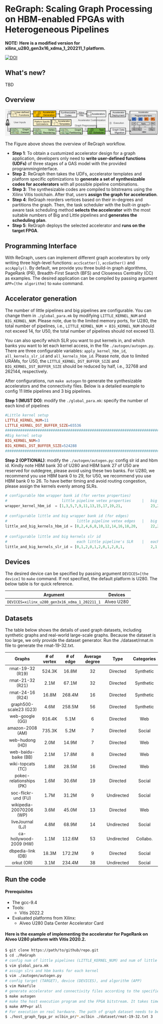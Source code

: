 # ReGraph: Scaling Graph Processing on HBM-enabled FPGAs with Heterogeneous Pipelines

**NOTE: Here is a modified version for xilinx_u280_gen3x16_xdma_1_202211_1 platform.**

[![DOI](https://zenodo.org/badge/516650181.svg)](https://zenodo.org/badge/latestdoi/516650181)

## What's new?
TBD

## Overview


![image](./img/overview.png)


The Figure above shows the overview of ReGraph workflow. 

* **Step 1**: To obtain a custumized accelerator design for a graph application, developers only need to **write user-defined functions (UDFs)** of three stages of a GAS model with the provided programminginterface. 
* **Step 2**: ReGraph then takes the UDFs, accelerator templates and platform specific optimizations to **generate a set of synthesizable codes for accelerators** with all possible pipeline combinations. 
* **Step 3**: The synthesizable codes are compiled to bitstreams using the Xilinx Vitis toolchain. After that, users **assign the graph for acceleration**. 
* **Step 4**: ReGraph reorders vertices based on their in-degrees and partitions the graph.  Then, the task scheduler with the built-in graph-aware task scheduling method **selects the accelerator** with the most suitable numbers of Big and Little pipelines and **generates the scheduling plan**.
* **Step 5**: ReGraph deploys the selected accelerator and **runs on the target FPGA**.


## Programming Interface
With ReGraph, users can implement different graph accelerators by only writing three high-level functions: `accScatter()`, `accGather()` and `accApply()`. By default, we provide you three build-in graph algorithms, PageRank (PR), Breadth-First Search (BFS) and Closeness Centrality (CC) as examples. The desired application can be compiled by passing argument ```APP=[the algorithm]``` to ``` make ``` command.

## Accelerator generation
The number of little pipelines and big pipelines are configurable. You can change them in `./global_para.mk` by modifying `LITTLE_KERNEL_NUM` and `BIG_KERNEL_NUM`. Please note, due to the limited memory ports, for U280, the total number of pipelines, i.e., `LITTLE_KERNEL_NUM + BIG_KERNEL_NUM` should not exceed 14, for U50, the total number of pipelines should not exceed 13. 

You can also specify which SLR you want to put kernels in, and which banks you want to let each kernel access, in the file `./autogen/autogen.py`. There are three configurable variables: `apply_kernel_hbm_id`, `all_kernels_slr_id` and `all_kernels_hbm_id`. Please note, due to limited URAMs, for U50, the `LITTLE_KERNEL_DST_BUFFER_SIZE` and `BIG_KERNEL_DST_BUFFER_SIZE` should be reduced by half, i.e., 32768 and 262144, respectively.

After configurations, run `make autogen` to generate the synthesizable accelerators and the connectivity files. Below is a detailed example to config 11 little pipelines and 3 big pipelines. 

**Step 1 (MUST DO)**: modify the `./global_para.mk`: specify the number of each kind of pipelines
```makefile
#Little kernel setup 
LITTLE_KERNEL_NUM=11
LITTLE_KERNEL_DST_BUFFER_SIZE=65536
#################################################################################################################
#Big kernel setup 
BIG_KERNEL_NUM=3
BIG_KERNEL_DST_BUFFER_SIZE=524288 
#################################################################################################################
```

**Step 2 (OPTIONAL)**: modify the `./autogen/autogen.py`: config slr id and hbm id. Kindly note HBM bank 30 of U280 and HBM bank 27 of U50 are reserved for outdegree, please avoid using these two banks. For U280, we recommend you use HBM bank 0 to 29, for U50, we recommend you use HBM bank 0 to 26. To have better timing and avoid routing congestion, please assign the kernels evenly among SLRs.
```python
# configurable hbm wrapper bank id (for vertex properties)
#                         little pipeline vetex properties     |   big pipeline vetex properties
wrapper_kernel_hbm_id  = [1,3,5,7,9,11,13,15,17,19,21,             23,25,27]

# configurable little and big wrapper bank id (for edges)
#                                little pipeline vetex edges   |   big pipeline vetex properties
little_and_big_kernels_hbm_id = [0,2,4,6,8,10,12,14,16,18,20,      22,24,26]

# configurable little and big kernels slr id
#                                each little pipeline's SLR    |   each big pipeline's SLR
little_and_big_kernels_slr_id = [0,1,2,0,1,2,0,1,2,0,1,            2,1,2]
```


## Devices
The desired device can be specified by passing argument  ```DEVICES=[the device]``` to ``` make ``` command. If not specified, the default platform is U280. The below table is for quick reference.

| Argument    |  Devices  |
|--------------|--------------|
| ```DEVICES=xilinx_u280_gen3x16_xdma_1_202211_1``` | Alveo U280|

## Datasets
The table below shows the details of used graph datasets, including synthetic graphs and real-world large-scale graphs.
Because the dataset is too large, we only provide the dataset generator. Run the ./dataset/rmat.m file to generate the rmat-19-32.txt.


|       Graphs     |  # of vertex | # of edge  | Average degree |     Type    |  Categories |
|:----------------:|:------------:|:----------:|:--------------:|:-----------:|:-----------:|
| rmat-19-32 (R19) |    524.3K    |    16.8M   |       32       |   Directed  |  Synthetic  | 
| rmat-21-32 (R21) |     2.1M     |    67.1M   |       32       |   Directed  |  Synthetic  |
| rmat-24-16 (R24) |    16.8M     |   268.4M   |       16       |   Directed  |  Synthetic  |
| graph500-scale23 (G23) |  4.6M  |   258.5M   |       56       |   Directed  |  Synthetic  |
| web-google (GG)  |   916.4K     |     5.1M   |        6       |   Directed  |     Web     |
| amazon-2008 (AM) |   735.3K     |     5.2M   |        7       |   Directed  |   Social    |
| web-hudong (HD)  |     2.0M     |    14.9M   |        7       |   Directed  |     Web     |
| web-baidu-baike (BB) | 2.1M     |    17.8M   |        8       |   Directed  |     Web     |
| wiki-topcats (TC) |    1.8M     |    28.5M   |       16       |   Directed  |     Web     |  
| pokec-relationships (PK) | 1.6M |    30.6M   |       19       |   Directed  |   Social    | 
| soc-flickr-und (FU) |  1.7M     |    31.2M   |        9       |  Undirected |   Social    |
| wikipedia-20070206 (WP) | 3.6M  |    45.0M   |       13       |   Directed  |     Web     |
| liveJournal (LJ) |     4.8M     |    68.9M   |       14       |  Undirected |   Social    |
| ca-hollywood-2009 (HW) |  1.1M  |   112.6M   |       53       |  Undirected |  Collabo.   |
| dbpedia-link (DB) |   18.3M     |   172.2M   |        9       |   Directed  |   Social    | 
| orkut (OR)        |    3.1M     |   234.4M   |       38       |  Undirected |   Social    |

## Run the code

#### Prerequisites
* The gcc-9.4
* Tools:
    * Vitis 2022.2
* Evaluated platforms from Xilinx:
    * Alveo U280 Data Center Accelerator Card


#### Here is the example of implementing the accelerator for PageRank on Alveo U280 platform with Vitis 2020.2. 
```sh
$ git clone https://path/to/github/repo.git
$ cd ./ReGraph
# config num of little pipelines (LITTLE_KERNEL_NUM) and num of little pipelines (BIG_KERNEL_NUM)
$ vim global_para.mk
# assign slrs and hbm banks for each kernel 
$ vim ./autogen/autogen.py
# config target (TARGET), device (DEVICES), and algorithm (APP)
$ vim Makefile
# generate accelerator and connectivity files according to the specified configurations
$ make autogen
# make the host execution program and the FPGA bitstream. It takes time :)
$ make APP=pr all 
# For execution on real hardware. The path of graph dataset needs to be provided by the user. 
$ ./host_graph_fpga_pr xclbin_pr/*.xclbin ./dataset/rmat-19-32.txt 3
